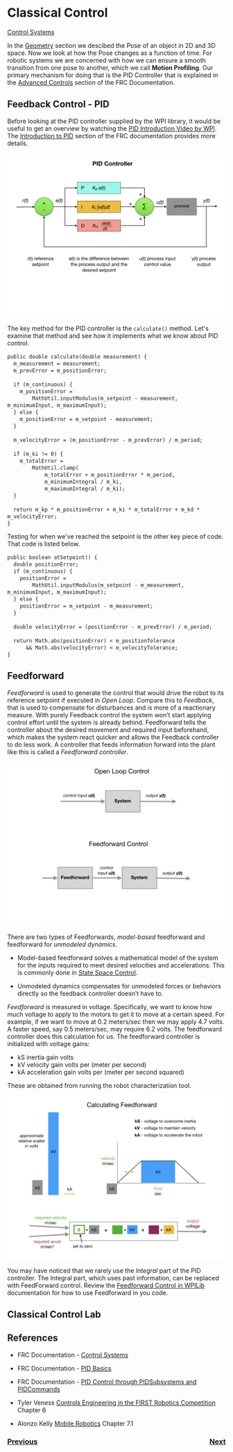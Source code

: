 # Classical Control
<!-- Generic controller block diagram and explaination...
Alonzo Kelly [Mobile Robotics](https://www.cambridge.org/core/books/mobile-robotics/5BF238489F9BC337C0736432C87B3091) Chapter 7.1 -->

[Control Systems](https://docs.wpilib.org/en/stable/docs/software/advanced-controls/introduction/control-system-basics.html)

In the [Geometry](geometry) section we descibed the Pose of an object in 2D and 3D space.  Now we look at how the Pose changes as a function of time.  For robotic systems we are concerned with how we can ensure a smooth transition from one pose to another, which we call **Motion Profiling**.  Our primary mechanism for doing that is the PID Controller that is explained in the [Advanced Controls](https://docs.wpilib.org/en/stable/docs/software/advanced-controls/introduction/index.html) section of the FRC Documentation.

## Feedback Control - PID
Before looking at the PID controller supplied by the WPI library, it would be useful to get an overview by watching the [PID Introduction Video by WPI](https://docs.wpilib.org/en/stable/docs/software/advanced-controls/introduction/pid-video.html).  The [Introduction to PID](https://docs.wpilib.org/en/stable/docs/software/advanced-controls/introduction/introduction-to-pid.html) section of the FRC documentation provides more details.

![PID Controller](../../images/FRCControlSystems/FRCControlSystems.004.jpeg)

The key method for the PID controller is the `calculate()` method. Let's examine that method and see how it implements what we know about PID control.

    public double calculate(double measurement) {
      m_measurement = measurement;
      m_prevError = m_positionError;

      if (m_continuous) {
        m_positionError =
            MathUtil.inputModulus(m_setpoint - measurement, m_minimumInput, m_maximumInput);
      } else {
        m_positionError = m_setpoint - measurement;
      }

      m_velocityError = (m_positionError - m_prevError) / m_period;

      if (m_ki != 0) {
        m_totalError =
            MathUtil.clamp(
                m_totalError + m_positionError * m_period,
                m_minimumIntegral / m_ki,
                m_maximumIntegral / m_ki);
      }

      return m_kp * m_positionError + m_ki * m_totalError + m_kd * m_velocityError;
    }

Testing for when we've reached the setpoint is the other key piece of code.  That code is listed below.

    public boolean atSetpoint() {
      double positionError;
      if (m_continuous) {
        positionError =
            MathUtil.inputModulus(m_setpoint - m_measurement, m_minimumInput, m_maximumInput);
      } else {
        positionError = m_setpoint - m_measurement;
      }

      double velocityError = (positionError - m_prevError) / m_period;

      return Math.abs(positionError) < m_positionTolerance
          && Math.abs(velocityError) < m_velocityTolerance;
    }

## <a name="feedforward"></a>Feedforward
<!-- Kelly 7.1.4.... -->
*Feedforward* is used to generate the control that would drive the robot to its reference setpoint if executed in *Open Loop*.  Compare this to *Feedback*, that is used to compensate for disturbances and is more of a reactionary measure.  With purely Feedback control the system won’t start applying control effort until the system is already behind. Feedforward tells the controller about the desired movement and required input beforehand, which makes the system react quicker and allows the Feedback controller to do less work. A controller that feeds information forward into the plant like this is called a *Feedforward controller*. 

![Open Loop and Feedforward](../../images/FRCControlSystems/FRCControlSystems.005.jpeg)

There are two types of Feedforwards, *model-based* feedforward and feedforward for *unmodeled dynamics*. 

- Model-based feedforward solves a mathematical model of the system for the inputs required to meet desired velocities and accelerations.  This is commonly done in [State Space Control](stateSpaceControl#top).

- Unmodeled dynamics compensates for unmodeled forces or behaviors directly so the feedback controller doesn’t have to.

*Feedforward* is measured in voltage. Specifically, we want to know how much voltage to apply to the motors to get it to move at a certain speed.  For example, if we want to move at 0.2 meters/sec then we may apply 4.7 volts.  A faster speed, say 0.5 meters/sec, may require 6.2 volts. The feedforward controller does this calculation for us. The feedforward controller is initialized with voltage gains:

- kS inertia gain volts
- kV velocity gain volts per (meter per second)
- kA acceleration gain volts per (meter per second squared)

These are obtained from running the robot characterization tool.

![Calculating Feedforward](../../images/FRCDynamics/FRCDynamics.005.jpeg)

You may have noticed that we rarely use the *Integral* part of the PID controller.  The Integral part, which uses past information, can be replaced with FeedForward control.  Review the [Feedforward Control in WPILib](https://docs.wpilib.org/en/stable/docs/software/advanced-controls/controllers/feedforward.html#feedforward-control-in-wpilib) documentation for how to use Feedforward in you code. 


## Classical Control Lab


## References
- FRC Documentation - [Control Systems](https://docs.wpilib.org/en/stable/docs/software/advanced-controls/introduction/control-system-basics.html)

- FRC Documentation - [PID Basics](https://docs.wpilib.org/en/stable/docs/software/advanced-controls/introduction/index.html)

- FRC Documentation - [PID Control through PIDSubsystems and PIDCommands](https://docs.wpilib.org/en/latest/docs/software/commandbased/pid-subsystems-commands.html#)

- Tyler Veness [Controls Engineering in the
FIRST Robotics Competition](https://file.tavsys.net/control/controls-engineering-in-frc.pdf) Chapter 6

- Alonzo Kelly [Mobile Robotics](https://www.cambridge.org/core/books/mobile-robotics/5BF238489F9BC337C0736432C87B3091) Chapter 7.1


<h3><span style="float:left">
<a href="controlIndex">Previous</a></span>
<span style="float:right">
<a href="pathsTrajectories">Next</a></span></h3>
